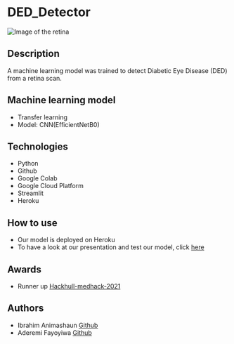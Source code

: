 # DED_Detector

![Image of the retina](https://visionsource-visionhealthinstitute.com/wp-content/uploads/sites/1041/2018/10/diabetes-retina.jpg "The retina")

## Description
A machine learning model was trained to detect Diabetic Eye Disease (DED) from a retina scan.

## Machine learning model
- Transfer learning
- Model: CNN(EfficientNetB0)

## Technologies
- Python
- Github
- Google Colab
- Google Cloud Platform
- Streamlit
- Heroku

## How to use
- Our model is deployed on Heroku 
- To have a look at our presentation and test our model, click [here](https://ded-detector.herokuapp.com)

## Awards
- Runner up [Hackhull-medhack-2021](https://devpost.com/software/red-detector)

## Authors
- Ibrahim Animashaun [Github](https://github.com/iaanimashaun)
- Aderemi Fayoyiwa [Github](https://github.com/AderemiF)

